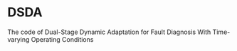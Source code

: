 # DSDA
The code of Dual-Stage Dynamic Adaptation for Fault Diagnosis With Time-varying Operating Conditions
